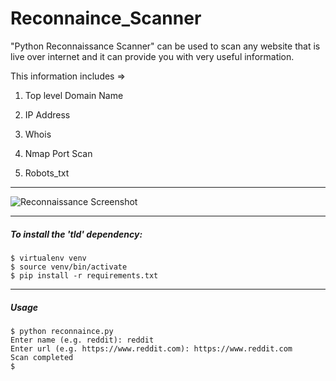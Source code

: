 # Reconnaince_Scanner


"Python Reconnaissance Scanner" can be used to scan any website that is live over internet and it can provide you with very useful information. 

This information includes =>

1) Top level Domain Name

2) IP Address

3) Whois

4) Nmap Port Scan

5) Robots_txt

----
![Reconnaissance Screenshot](https://raw.githubusercontent.com/mukund26/Reconnaince_scan/master/recon.gif "Reconnaissance Screenshot")

----
##### To install the 'tld' dependency:
``` shell
$ virtualenv venv
$ source venv/bin/activate
$ pip install -r requirements.txt
```
----
##### Usage
```shell
$ python reconnaince.py
Enter name (e.g. reddit): reddit
Enter url (e.g. https://www.reddit.com): https://www.reddit.com
Scan completed
$
```

